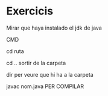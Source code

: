 # Exercicis
Mirar que haya instalado el jdk de java

CMD

cd ruta

cd .. sortir de la carpeta

dir per veure que hi ha a la carpeta

javac nom.java PER COMPILAR

